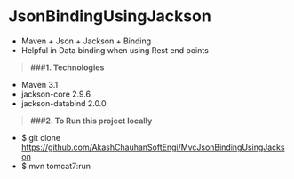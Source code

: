 # JsonBindingUsingJackson

* Maven + Json + Jackson + Binding
* Helpful in Data binding when using Rest end points

> **###1. Technologies**
* Maven 3.1
* jackson-core 2.9.6
* jackson-databind 2.0.0

> **###2. To Run this project locally**
* $ git clone https://github.com/AkashChauhanSoftEngi/MvcJsonBindingUsingJackson
* $ mvn tomcat7:run
